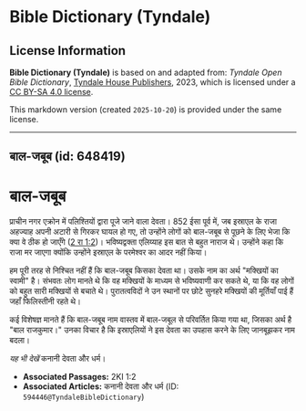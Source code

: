 # Bible Dictionary (Tyndale)

## License Information

**Bible Dictionary (Tyndale)** is based on and adapted from: _Tyndale Open Bible Dictionary_, [Tyndale House Publishers](https://tyndaleopenresources.com/), 2023, which is licensed under a [CC BY-SA 4.0 license](https://creativecommons.org/licenses/by-sa/4.0/legalcode.en).

This markdown version (created `2025-10-20`) is provided under the same license.



--------------------------------

## बाल-जबूब (id: 648419)

बाल\-जबूब
=========

प्राचीन नगर एक्रोन में पलिश्तियों द्वारा पूजे जाने वाला देवता। 852 ईसा पूर्व में, जब इस्राएल के राजा अहज्याह अपनी अटारी से गिरकर घायल हो गए, तो उन्होंने लोगों को बाल\-जबूब से पूछने के लिए भेजा कि क्या वे ठीक हो जाएँगे ([2 रा 1:2](https://ref.ly/2Kgs1:2))। भविष्यद्वक्ता एलिय्याह इस बात से बहुत नाराज थे। उन्होंने कहा कि राजा मर जाएगा क्योंकि उन्होंने इस्राएल के परमेश्वर का आदर नहीं किया।

हम पूरी तरह से निश्चित नहीं हैं कि बाल\-जबूब किसका देवता था। उसके नाम का अर्थ "मक्खियों का स्वामी" है। संभवतः लोग मानते थे कि वह मक्खियों के माध्यम से भविष्यवाणी कर सकते थे, या कि वह लोगों को बहुत सारी मक्खियों से बचाते थे। पुरातत्वविदों ने उन स्थानों पर छोटे सुनहरे मक्खियों की मूर्तियाँ पाई हैं जहाँ फिलिस्तीनी रहते थे।

कई विशेषज्ञ मानते हैं कि बाल\-जबूब नाम वास्तव में बाल\-जबूल से परिवर्तित किया गया था, जिसका अर्थ है "बाल राजकुमार।" उनका विचार है कि इस्राएलियों ने इस देवता का उपहास करने के लिए जानबूझकर नाम बदला।

*यह भी देखें* कनानी देवता और धर्म।

* **Associated Passages:** 2KI 1:2
* **Associated Articles:** कनानी देवता और धर्म (ID: `594446@TyndaleBibleDictionary`)

